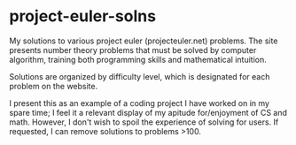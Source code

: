 # project-euler-solns

My solutions to various project euler (projecteuler.net) problems. The site presents number theory problems that must be solved by computer algorithm, training both programming skills and mathematical intuition.

Solutions are organized by difficulty level, which is designated for each problem on the website. 

I present this as an example of a coding project I have worked on in my spare time; I feel it a relevant display of my apitude for/enjoyment of CS and math. However, I don't wish to spoil the experience of solving for users. If requested, I can remove solutions to problems >100.
